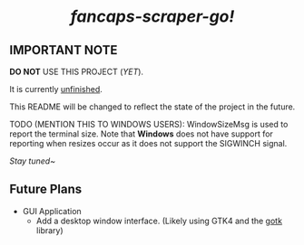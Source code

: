 <div align="center">

# *fancaps-scraper-go!*

</div>

## IMPORTANT NOTE
**DO NOT** USE THIS PROJECT (*YET*).

It is currently <ins>unfinished</ins>.

This README will be changed to reflect the state of the project in the future.

TODO (MENTION THIS TO WINDOWS USERS): WindowSizeMsg is used to report the terminal size. Note that **Windows** does not have support for reporting when resizes occur as it does not support the SIGWINCH signal. 

*Stay tuned~*

## Future Plans

- GUI Application
  - Add a desktop window interface. (Likely using GTK4 and the [gotk](https://github.com/diamondburned/gotk4) library)
